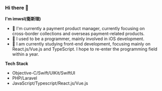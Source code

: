 ### Hi there 👋

**I'm imwsl(衛斯理)**

- 🔭 I'm currently a payment product manager, currently focusing on cross-border collections and overseas payment-related products.
- 🌱 I used to be a programmer, mainly involved in iOS development.
- 👯 I am currently studying front-end development, focusing mainly on React.js/Vue.js and TypeScript. I hope to re-enter the programming field within a year.

**Tech Stack**

- Objective-C/Swift/UIKit/SwiftUI
- PHP/Laravel
- JavaScript/Typescript/React.js/Vue.js

